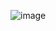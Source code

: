 ![image](https://github.com/andytilia/ineedahint/assets/7727226/f68cc6a5-eef1-4a43-96b5-6340fae5f93d)
